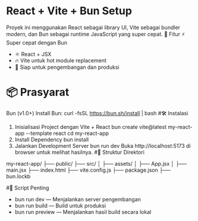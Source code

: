 # React + Vite + Bun Setup
Proyek ini menggunakan React sebagai library UI, Vite sebagai bundler modern, dan Bun sebagai runtime JavaScript yang super cepat.
🚀 Fitur
⚡ Super cepat dengan Bun
- ⚛️ React + JSX
- 🔥 Vite untuk hot module replacement
- 🎯 Siap untuk pengembangan dan produksi
# 📦 Prasyarat
Bun (v1.0+)
Install Bun:
curl -fsSL https://bun.sh/install | bash
#🛠️ Instalasi
1. Inisialisasi Project dengan Vite + React
bun create vite@latest my-react-app --template react
cd my-react-app
2. Install Dependency
bun install
3. Jalankan Development Server
bun run dev
Buka http://localhost:5173 di browser untuk melihat hasilnya.
#📂 Struktur Direktori

my-react-app/
├── public/
├── src/
│   ├── assets/
│   ├── App.jsx
│   ├── main.jsx
├── index.html
├── vite.config.js
├── package.json
├── bun.lockb

#📜 Script Penting
- bun run dev — Menjalankan server pengembangan
- bun run build — Build untuk produksi
- bun run preview — Menjalankan hasil build secara lokal
